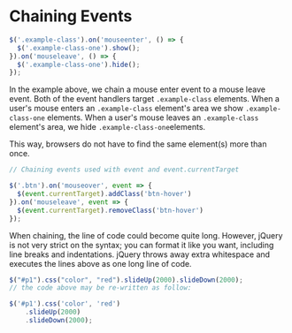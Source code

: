 # Chaining Events

```javascript
$('.example-class').on('mouseenter', () => {
  $('.example-class-one').show();
}).on('mouseleave', () => {
  $('.example-class-one').hide();
});
```



In the example above, we chain a mouse enter event to a mouse leave event. Both of the event handlers target `.example-class` elements. When a user's mouse enters an `.example-class` element's area we show `.example-class-one` elements. When a user's mouse leaves an `.example-class` element's area, we hide `.example-class-one`elements.

This way, browsers do not have to find the same element(s) more than once.



```javascript
// Chaining events used with event and event.currentTarget

$('.btn').on('mouseover', event => {
  $(event.currentTarget).addClass('btn-hover')
}).on('mouseleave', event => {
  $(event.currentTarget).removeClass('btn-hover')
});
```



When chaining, the line of code could become quite long. However, jQuery is not very strict on the syntax; you can format it like you want, including line breaks and indentations. jQuery throws away extra whitespace and executes the lines above as one long line of code.



```javascript
$("#p1").css("color", "red").slideUp(2000).slideDown(2000);
// the code above may be re-written as follow:

$('#p1').css('color', 'red')
	.slideUp(2000)
	.slideDown(2000);
```